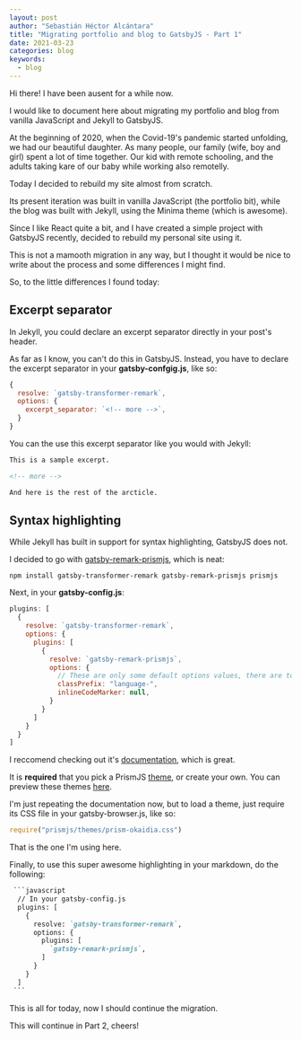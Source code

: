 ```yaml
---
layout: post
author: "Sebastián Héctor Alcántara"
title: "Migrating portfolio and blog to GatsbyJS - Part 1"
date: 2021-03-23
categories: blog
keywords:
  - blog
---
```


Hi there! I have been ausent for a while now.

I would like to document here about migrating my portfolio and blog from vanilla JavaScript and Jekyll to GatsbyJS.

<!-- more -->

At the beginning of 2020, when the Covid-19's pandemic started unfolding, we had our beautiful daughter.
As many people, our family (wife, boy and girl) spent a lot of time together.
Our kid with remote schooling, and the adults taking kare of our baby while working also remotelly.

Today I decided to rebuild my site almost from scratch.

Its present iteration was built in vanilla JavaScript (the portfolio bit), while the blog was built with Jekyll, using the Minima theme (which is awesome).

Since I like React quite a bit, and I have created a simple project with GatsbyJS recently, decided to rebuild my personal site using it.

This is not a mamooth migration in any way, but I thought it would be nice to write about the process and some differences I might find.

So, to the little differences I found today:

## Excerpt separator

In Jekyll, you could declare an excerpt separator directly in your post's header.

As far as I know, you can't do this in GatsbyJS.
Instead, you have to declare the excerpt separator in your **gatsby-confgig.js**, like so:

```javascript
{
  resolve: `gatsby-transformer-remark`,
  options: {
    excerpt_separator: `<!-- more -->`,
  }
}
```

You can the use this excerpt separator like you would with Jekyll:

```markdown
This is a sample excerpt.

<!-- more -->

And here is the rest of the arcticle.
```

## Syntax highlighting

While Jekyll has built in support for syntax highlighting, GatsbyJS does not.

I decided to go with [gatsby-remark-prismjs](https://www.gatsbyjs.com/plugins/gatsby-remark-prismjs/), which is neat:

```language-none
npm install gatsby-transformer-remark gatsby-remark-prismjs prismjs
```

Next, in your **gatsby-config.js**:

```javascript
plugins: [
  {
    resolve: `gatsby-transformer-remark`,
    options: {
      plugins: [
        {
          resolve: `gatsby-remark-prismjs`,
          options: {
            // These are only some default options values, there are tons of options:
            classPrefix: "language-",
            inlineCodeMarker: null,
          }
        }
      ]
    }
  }
]    
```

I reccomend checking out it's [documentation](https://www.gatsbyjs.com/plugins/gatsby-remark-prismjs/), which is great.

It is **required** that you pick a PrismJS [theme](https://github.com/PrismJS/prism/tree/1d5047df37aacc900f8270b1c6215028f6988eb1/themes), or create your own. You can preview these themes [here](http://prismjs.com/).

I'm just repeating the documentation now, but to load a theme, just require its CSS file in your gatsby-browser.js, like so:

```javascript
require("prismjs/themes/prism-okaidia.css")
```
That is the one I'm using here.

Finally, to use this super awesome highlighting in your markdown, do the following:

```markdown
 ```javascript
  // In your gatsby-config.js
  plugins: [
    {
      resolve: `gatsby-transformer-remark`,
      options: {
        plugins: [
          `gatsby-remark-prismjs`,
        ]
      }
    }
  ]
 ```
```

This is all for today, now I should continue the migration.

This will continue in Part 2, cheers!